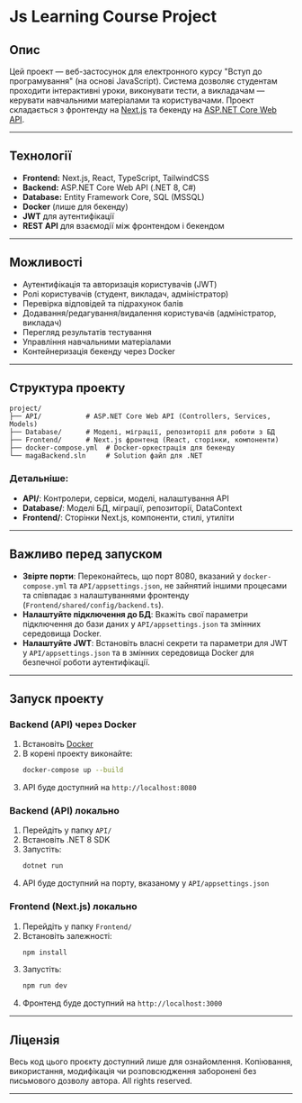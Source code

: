 # Js Learning Course Project

## Опис

Цей проект — веб-застосунок для електронного курсу "Вступ до програмування" (на основі JavaScript). Система дозволяє студентам проходити інтерактивні уроки, виконувати тести, а викладачам — керувати навчальними матеріалами та користувачами. Проект складається з фронтенду на [Next.js](https://nextjs.org/) та бекенду на [ASP.NET Core Web API](https://learn.microsoft.com/aspnet/core/web-api/?view=aspnetcore-8.0).

---

## Технології

- **Frontend:** Next.js, React, TypeScript, TailwindCSS
- **Backend:** ASP.NET Core Web API (.NET 8, C#)
- **Database:** Entity Framework Core, SQL (MSSQL)
- **Docker** (лише для бекенду)
- **JWT** для аутентифікації
- **REST API** для взаємодії між фронтендом і бекендом

---

## Можливості

- Аутентифікація та авторизація користувачів (JWT)
- Ролі користувачів (студент, викладач, адміністратор)
- Перевірка відповідей та підрахунок балів
- Додавання/редагування/видалення користувачів (адміністратор, викладач)
- Перегляд результатів тестування
- Управління навчальними матеріалами
- Контейнеризація бекенду через Docker

---

## Структура проекту

```
project/
├── API/           # ASP.NET Core Web API (Controllers, Services, Models)
├── Database/      # Моделі, міграції, репозиторії для роботи з БД
├── Frontend/      # Next.js фронтенд (React, сторінки, компоненти)
├── docker-compose.yml  # Docker-оркестрація для бекенду
└── magaBackend.sln     # Solution файл для .NET
```

### Детальніше:
- **API/**: Контролери, сервіси, моделі, налаштування API
- **Database/**: Моделі БД, міграції, репозиторії, DataContext
- **Frontend/**: Сторінки Next.js, компоненти, стилі, утиліти

---

## Важливо перед запуском

- **Звірте порти**: Переконайтесь, що порт 8080, вказаний у `docker-compose.yml` та `API/appsettings.json`, не зайнятий іншими процесами та співпадає з налаштуваннями фронтенду (`Frontend/shared/config/backend.ts`).
- **Налаштуйте підключення до БД**: Вкажіть свої параметри підключення до бази даних у `API/appsettings.json` та змінних середовища Docker.
- **Налаштуйте JWT**: Встановіть власні секрети та параметри для JWT у `API/appsettings.json` та в змінних середовища Docker для безпечної роботи аутентифікації.

---

## Запуск проекту

### Backend (API) через Docker

1. Встановіть [Docker](https://www.docker.com/)
2. В корені проекту виконайте:
   ```bash
   docker-compose up --build
   ```
3. API буде доступний на `http://localhost:8080`

### Backend (API) локально
1. Перейдіть у папку `API/`
2. Встановіть .NET 8 SDK
3. Запустіть:
   ```bash
   dotnet run
   ```
4. API буде доступний на порту, вказаному у `API/appsettings.json` 

### Frontend (Next.js) локально
1. Перейдіть у папку `Frontend/`
2. Встановіть залежності:
   ```bash
   npm install
   ```
3. Запустіть:
   ```bash
   npm run dev
   ```
4. Фронтенд буде доступний на `http://localhost:3000`

---

## Ліцензія

Весь код цього проєкту доступний лише для ознайомлення. Копіювання, використання, модифікація чи розповсюдження заборонені без письмового дозволу автора. All rights reserved.

---
